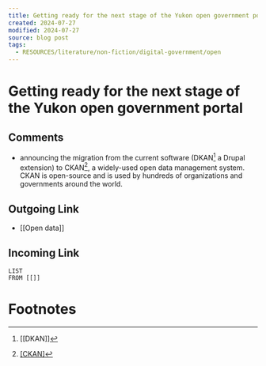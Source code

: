 ```yaml
---
title: Getting ready for the next stage of the Yukon open government portal
created: 2024-07-27
modified: 2024-07-27
source: blog post
tags:
  - RESOURCES/literature/non-fiction/digital-government/open
---
```

# Getting ready for the next stage of the Yukon open government portal

## Comments
- announcing the migration from the current software (DKAN[^1] a Drupal extension) to CKAN[^2], a widely-used open data management system. CKAN is open-source and is used by hundreds of organizations and governments around the world.
## Outgoing Link
- [[Open data]]
## Incoming Link
```dataview
LIST
FROM [[]]
```
# Footnotes

[^1]: [[DKAN]] 
[^2]: [[CKAN]](https://ckan.org/)